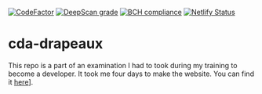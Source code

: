 [![CodeFactor](https://www.codefactor.io/repository/github/valentin-cochin/cda-drapeaux/badge)](https://www.codefactor.io/repository/github/valentin-cochin/cda-drapeaux)
[![DeepScan grade](https://deepscan.io/api/teams/12600/projects/15630/branches/315595/badge/grade.svg)](https://deepscan.io/dashboard#view=project&tid=12600&pid=15630&bid=315595)
[![BCH compliance](https://bettercodehub.com/edge/badge/valentin-cochin/cda-drapeaux?branch=main)](https://bettercodehub.com/)
[![Netlify Status](https://api.netlify.com/api/v1/badges/405bd397-fbd7-4188-abf4-68610dbce515/deploy-status)](https://app.netlify.com/sites/cda-flag-valentin/deploys)

# cda-drapeaux
This repo is a part of an examination I had to took during my training to become a developer. It took me four days to make the website. You can find it [here](https://cda-flag-valentin.netlify.app/)].
